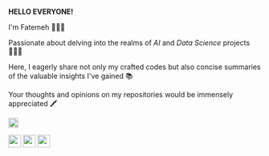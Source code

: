 **HELLO EVERYONE!**

I'm Fatemeh 🙋🏻‍♀️

Passionate about delving into the realms of _AI_ and _Data Science_ projects 👩🏻‍💻

Here, I eagerly share not only my crafted codes but also concise summaries of the valuable insights I've gained 📚

Your thoughts and opinions on my repositories would be immensely appreciated 🖍

</a> <img src="https://komarev.com/ghpvc/?username=mirsazzathossain" height="20px">


<a href="https://www.linkedin.com/in/lfatemerajabil/"><img src="https://img.shields.io/badge/linkedin-%230077B5.svg?&style=for-the-badge&logo=linkedin&logoColor=white" height=25></a> <a href="mailto:rjbi.ftmh@gmail.com"><img src="https://img.shields.io/badge/Gmail-D14836.svg?&style=for-the-badge&logo=gmail&logoColor=white" height=25></a> <a href="https://x.com/rjbi_ftmh"><img src="https://img.shields.io/badge/Twitter-1DA1F2.svg?&style=for-the-badge&logo=twitter&logoColor=white" height=25></a></p>
<br>
